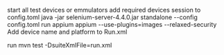 start all test devices or emmulators
add required devices session to config.toml
java -jar selenium-server-4.4.0.jar standalone  --config config.toml
run appium
appium --use-plugins=images --relaxed-security 
Add device name and platform to Run.xml

run mvn test -DsuiteXmlFile=run.xml
